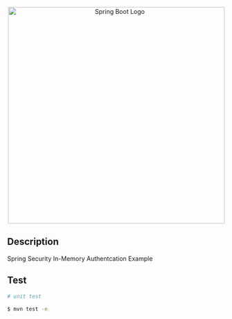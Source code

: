 <p align="center">
  <a href="http://nestjs.com/" target="blank"><img src="https://i.imgur.com/Lxfk9IE.png" width="500" alt="Spring Boot Logo" /></a>
</p>

## Description

Spring Security In-Memory Authentcation Example

## Test

```bash
# unit test

$ mvn test -e